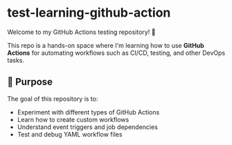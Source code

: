 # test-learning-github-action
Welcome to my GitHub Actions testing repository! 👋

This repo is a hands-on space where I'm learning how to use **GitHub Actions** for automating workflows such as CI/CD, testing, and other DevOps tasks.

## 🚀 Purpose

The goal of this repository is to:

- Experiment with different types of GitHub Actions
- Learn how to create custom workflows
- Understand event triggers and job dependencies
- Test and debug YAML workflow files
